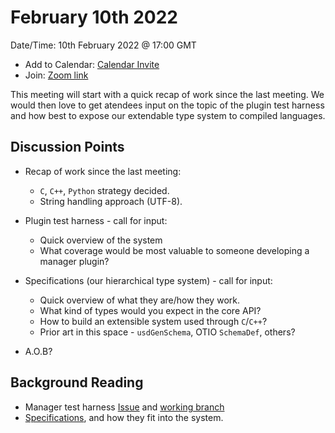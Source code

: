# February 10th 2022

Date/Time: 10th February 2022 @ 17:00 GMT

- Add to Calendar: [Calendar Invite](https://calendar.google.com/event?action=TEMPLATE&tmeid=N2cxZmpvaDl0aXE4NGluajJ0dnFqOWdjbTJfMjAyMjAyMTBUMTcwMDAwWiBwZXJpLmZyaWVuZEBmb3VuZHJ5LmNvbQ&tmsrc=peri.friend%40foundry.com&scp=ALL)
- Join: [Zoom link](https://thefoundry.zoom.us/j/97582912679)

This meeting will start with a quick recap of work since the last
meeting. We would then love to get atendees input on the topic of the
plugin test harness and how best to expose our extendable type system to
compiled languages.

## Discussion Points

- Recap of work since the last meeting:
  - `C`, `C++`, `Python` strategy decided.
  - String handling approach (UTF-8).

- Plugin test harness - call for input:
  - Quick overview of the system
  - What coverage would be most valuable to someone developing a manager
	plugin?

- Specifications (our hierarchical type system) - call for input:
  - Quick overview of what they are/how they work.
  - What kind of types would you expect in the core API?
  - How to build an extensible system used through `C`/`C++`?
  - Prior art in this space - `usdGenSchema`, OTIO `SchemaDef`, others?

- A.O.B?


## Background Reading

 - Manager test harness [Issue](https://github.com/TheFoundryVisionmongers/OpenAssetIO/issues/95) and [working branch](https://github.com/TheFoundryVisionmongers/OpenAssetIO/tree/feature/96-exampleManager)
 - [Specifications](https://thefoundryvisionmongers.github.io/OpenAssetIO/entities_specifications_and_attributes.html), and how they fit into the system.
